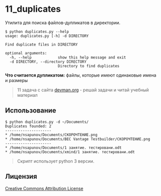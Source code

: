 # 11_duplicates

Утилита для поиска файлов-дупликатов в директории.

```{r, engine='bash'}
$ python duplicates.py --help
usage: duplicates.py [-h] -d DIRECTORY

Find duplicate files in DIRECTORY

optional arguments:
  -h, --help            show this help message and exit
  -d DIRECTORY, --directory DIRECTORY
                        Directory to find duplicates
```

**Что считается дупликатом:** файлы, которые имеют одинаковые имена и размеры

> 11 задача с сайта [devman.org](https://devman.org/) - решай задачи и читай учебный материал


## Использование

```{r, engine='bash'}
$ python duplicates.py -d ~/Documents/
Duplicates founded: 2
---------------------
* /home/nsapunov/Documents/СКОРОЧТЕНИЕ.png
* /home/nsapunov/Documents/BEC Vantage Testbuilder/СКОРОЧТЕНИЕ.png
---------------------
* /home/nsapunov/Documents/1 занятие. тестировани.odt
* /home/nsapunov/Documents/xmind/1 занятие. тестировани.odt
```

> Скрипт использует python 3 версии.


## Лицензия

[Creative Commons Attribution License](http://creativecommons.org/licenses/by/2.0/)
